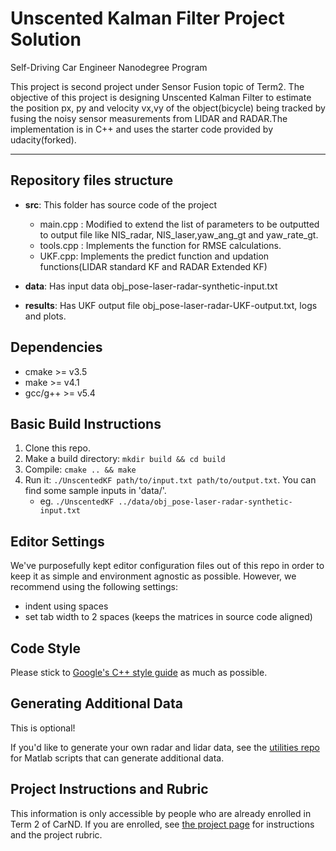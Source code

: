 # Unscented Kalman Filter Project Solution

Self-Driving Car Engineer Nanodegree Program

This project is second project under Sensor Fusion topic of Term2. The objective of this project is designing Unscented Kalman Filter to estimate the position px, py and velocity vx,vy of the object(bicycle) being tracked by fusing the noisy sensor measurements from LIDAR and RADAR.The implementation is in C++ and uses the starter code provided by udacity(forked).

---

## Repository files structure

* **src**: This folder has source code of the project
     - main.cpp : Modified to extend the list of parameters to be outputted to output file like NIS_radar, NIS_laser,yaw_ang_gt and  yaw_rate_gt.
     - tools.cpp : Implements the function for RMSE calculations.
     - UKF.cpp: Implements the predict function and updation functions(LIDAR standard KF and RADAR Extended KF)
     
* **data**: Has input data obj_pose-laser-radar-synthetic-input.txt
* **results**: Has UKF output file obj_pose-laser-radar-UKF-output.txt, logs and plots.
     


## Dependencies

* cmake >= v3.5
* make >= v4.1
* gcc/g++ >= v5.4

## Basic Build Instructions

1. Clone this repo.
2. Make a build directory: `mkdir build && cd build`
3. Compile: `cmake .. && make`
4. Run it: `./UnscentedKF path/to/input.txt path/to/output.txt`. You can find
   some sample inputs in 'data/'.
    - eg. `./UnscentedKF ../data/obj_pose-laser-radar-synthetic-input.txt`

## Editor Settings

We've purposefully kept editor configuration files out of this repo in order to
keep it as simple and environment agnostic as possible. However, we recommend
using the following settings:

* indent using spaces
* set tab width to 2 spaces (keeps the matrices in source code aligned)

## Code Style

Please stick to [Google's C++ style guide](https://google.github.io/styleguide/cppguide.html) as much as possible.

## Generating Additional Data

This is optional!

If you'd like to generate your own radar and lidar data, see the
[utilities repo](https://github.com/udacity/CarND-Mercedes-SF-Utilities) for
Matlab scripts that can generate additional data.

## Project Instructions and Rubric

This information is only accessible by people who are already enrolled in Term 2
of CarND. If you are enrolled, see [the project page](https://classroom.udacity.com/nanodegrees/nd013/parts/40f38239-66b6-46ec-ae68-03afd8a601c8/modules/0949fca6-b379-42af-a919-ee50aa304e6a/lessons/c3eb3583-17b2-4d83-abf7-d852ae1b9fff/concepts/f437b8b0-f2d8-43b0-9662-72ac4e4029c1)
for instructions and the project rubric.
